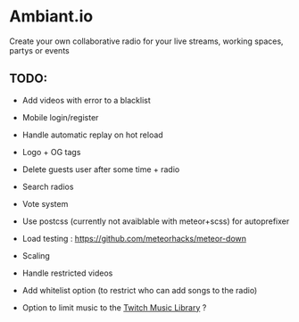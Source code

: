 # Ambiant.io
Create your own collaborative radio for your live streams, working spaces, partys or events

## TODO:

* Add videos with error to a blacklist
* Mobile login/register
* Handle automatic replay on hot reload
* Logo + OG tags
* Delete guests user after some time + radio
* Search radios
* Vote system
* Use postcss (currently not avaiblable with meteor+scss) for autoprefixer

* Load testing : https://github.com/meteorhacks/meteor-down
* Scaling
* Handle restricted videos
* Add whitelist option (to restrict who can add songs to the radio)
* Option to limit music to the [Twitch Music Library](http://music.twitch.tv/) ?